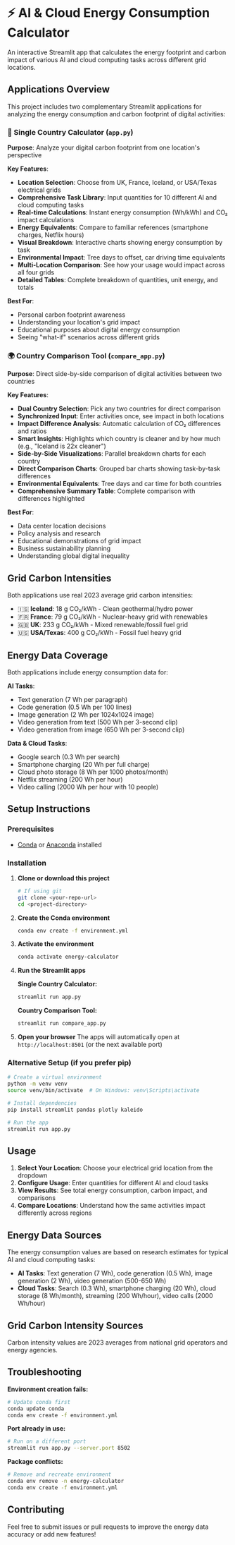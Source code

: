 # ⚡ AI & Cloud Energy Consumption Calculator

An interactive Streamlit app that calculates the energy footprint and carbon impact of various AI and cloud computing tasks across different grid locations.

## Applications Overview

This project includes two complementary Streamlit applications for analyzing the energy consumption and carbon footprint of digital activities:

### 🔋 Single Country Calculator (`app.py`)
**Purpose**: Analyze your digital carbon footprint from one location's perspective

**Key Features**:
- **Location Selection**: Choose from UK, France, Iceland, or USA/Texas electrical grids
- **Comprehensive Task Library**: Input quantities for 10 different AI and cloud computing tasks
- **Real-time Calculations**: Instant energy consumption (Wh/kWh) and CO₂ impact calculations
- **Energy Equivalents**: Compare to familiar references (smartphone charges, Netflix hours)
- **Visual Breakdown**: Interactive charts showing energy consumption by task
- **Environmental Impact**: Tree days to offset, car driving time equivalents
- **Multi-Location Comparison**: See how your usage would impact across all four grids
- **Detailed Tables**: Complete breakdown of quantities, unit energy, and totals

**Best For**: 
- Personal carbon footprint awareness
- Understanding your location's grid impact
- Educational purposes about digital energy consumption
- Seeing "what-if" scenarios across different grids

### 🌍 Country Comparison Tool (`compare_app.py`)
**Purpose**: Direct side-by-side comparison of digital activities between two countries

**Key Features**:
- **Dual Country Selection**: Pick any two countries for direct comparison
- **Synchronized Input**: Enter activities once, see impact in both locations
- **Impact Difference Analysis**: Automatic calculation of CO₂ differences and ratios
- **Smart Insights**: Highlights which country is cleaner and by how much (e.g., "Iceland is 22x cleaner")
- **Side-by-Side Visualizations**: Parallel breakdown charts for each country
- **Direct Comparison Charts**: Grouped bar charts showing task-by-task differences
- **Environmental Equivalents**: Tree days and car time for both countries
- **Comprehensive Summary Table**: Complete comparison with differences highlighted

**Best For**:
- Data center location decisions
- Policy analysis and research
- Educational demonstrations of grid impact
- Business sustainability planning
- Understanding global digital inequality

## Grid Carbon Intensities

Both applications use real 2023 average grid carbon intensities:

- 🇮🇸 **Iceland**: 18 g CO₂/kWh - Clean geothermal/hydro power
- 🇫🇷 **France**: 79 g CO₂/kWh - Nuclear-heavy grid with renewables
- 🇬🇧 **UK**: 233 g CO₂/kWh - Mixed renewable/fossil fuel grid
- 🇺🇸 **USA/Texas**: 400 g CO₂/kWh - Fossil fuel heavy grid

## Energy Data Coverage

Both applications include energy consumption data for:

**AI Tasks**:
- Text generation (7 Wh per paragraph)
- Code generation (0.5 Wh per 100 lines)
- Image generation (2 Wh per 1024x1024 image)
- Video generation from text (500 Wh per 3-second clip)
- Video generation from image (650 Wh per 3-second clip)

**Data & Cloud Tasks**:
- Google search (0.3 Wh per search)
- Smartphone charging (20 Wh per full charge)
- Cloud photo storage (8 Wh per 1000 photos/month)
- Netflix streaming (200 Wh per hour)
- Video calling (2000 Wh per hour with 10 people)

## Setup Instructions

### Prerequisites
- [Conda](https://docs.conda.io/en/latest/miniconda.html) or [Anaconda](https://www.anaconda.com/products/distribution) installed

### Installation

1. **Clone or download this project**
   ```bash
   # If using git
   git clone <your-repo-url>
   cd <project-directory>
   ```

2. **Create the Conda environment**
   ```bash
   conda env create -f environment.yml
   ```

3. **Activate the environment**
   ```bash
   conda activate energy-calculator
   ```

4. **Run the Streamlit apps**
   
   **Single Country Calculator:**
   ```bash
   streamlit run app.py
   ```
   
   **Country Comparison Tool:**
   ```bash
   streamlit run compare_app.py
   ```

5. **Open your browser**
   The apps will automatically open at `http://localhost:8501` (or the next available port)

### Alternative Setup (if you prefer pip)

```bash
# Create a virtual environment
python -m venv venv
source venv/bin/activate  # On Windows: venv\Scripts\activate

# Install dependencies
pip install streamlit pandas plotly kaleido

# Run the app
streamlit run app.py
```

## Usage

1. **Select Your Location**: Choose your electrical grid location from the dropdown
2. **Configure Usage**: Enter quantities for different AI and cloud tasks
3. **View Results**: See total energy consumption, carbon impact, and comparisons
4. **Compare Locations**: Understand how the same activities impact differently across regions

## Energy Data Sources

The energy consumption values are based on research estimates for typical AI and cloud computing tasks:

- **AI Tasks**: Text generation (7 Wh), code generation (0.5 Wh), image generation (2 Wh), video generation (500-650 Wh)
- **Cloud Tasks**: Search (0.3 Wh), smartphone charging (20 Wh), cloud storage (8 Wh/month), streaming (200 Wh/hour), video calls (2000 Wh/hour)

## Grid Carbon Intensity Sources

Carbon intensity values are 2023 averages from national grid operators and energy agencies.

## Troubleshooting

**Environment creation fails:**
```bash
# Update conda first
conda update conda
conda env create -f environment.yml
```

**Port already in use:**
```bash
# Run on a different port
streamlit run app.py --server.port 8502
```

**Package conflicts:**
```bash
# Remove and recreate environment
conda env remove -n energy-calculator
conda env create -f environment.yml
```

## Contributing

Feel free to submit issues or pull requests to improve the energy data accuracy or add new features!